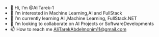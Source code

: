 - 👋 Hi, I’m @AliTarek-1
- 👀 I’m interested in Machine Learning,AI and FullStack
- 🌱 I’m currently learning AI ,Machine Learning, FullStack.NET
- 💞️ I’m looking to collaborate on AI Projects or SoftwareDevelopments
- 📫 How to reach me AliTarekAbdelmonim11@gmail.com



<!---
AliTarek-1/AliTarek-1 is a ✨ special ✨ repository because its `README.md` (this file) appears on your GitHub profile.
You can click the Preview link to take a look at your changes.
--->
